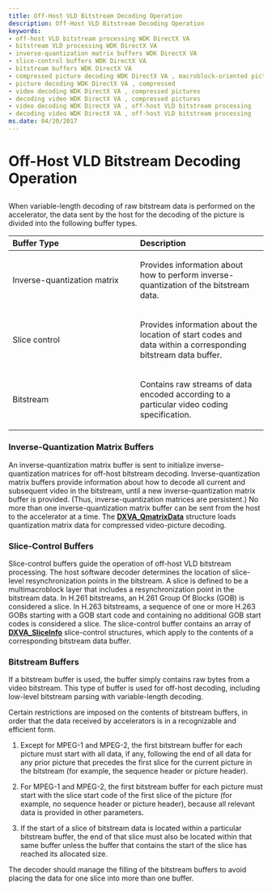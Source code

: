 ```yaml
---
title: Off-Host VLD Bitstream Decoding Operation
description: Off-Host VLD Bitstream Decoding Operation
keywords:
- off-host VLD bitstream processing WDK DirectX VA
- bitstream VLD processing WDK DirectX VA
- inverse-quantization matrix buffers WDK DirectX VA
- slice-control buffers WDK DirectX VA
- bitstream buffers WDK DirectX VA
- compressed picture decoding WDK DirectX VA , macroblock-oriented picture decoding
- picture decoding WDK DirectX VA , compressed
- video decoding WDK DirectX VA , compressed pictures
- decoding video WDK DirectX VA , compressed pictures
- video decoding WDK DirectX VA , off-host VLD bitstream processing
- decoding video WDK DirectX VA , off-host VLD bitstream processing
ms.date: 04/20/2017
---
```


# Off-Host VLD Bitstream Decoding Operation


## <span id="ddk_off_host_vld_bitstream_decoding_operation_gg"></span><span id="DDK_OFF_HOST_VLD_BITSTREAM_DECODING_OPERATION_GG"></span>


When variable-length decoding of raw bitstream data is performed on the accelerator, the data sent by the host for the decoding of the picture is divided into the following buffer types.

<table>
<colgroup>
<col width="50%" />
<col width="50%" />
</colgroup>
<thead>
<tr class="header">
<th align="left">Buffer Type</th>
<th align="left">Description</th>
</tr>
</thead>
<tbody>
<tr class="odd">
<td align="left"><p>Inverse-quantization matrix</p></td>
<td align="left"><p>Provides information about how to perform inverse-quantization of the bitstream data.</p></td>
</tr>
<tr class="even">
<td align="left"><p>Slice control</p></td>
<td align="left"><p>Provides information about the location of start codes and data within a corresponding bitstream data buffer.</p></td>
</tr>
<tr class="odd">
<td align="left"><p>Bitstream</p></td>
<td align="left"><p>Contains raw streams of data encoded according to a particular video coding specification.</p></td>
</tr>
</tbody>
</table>

 

### <span id="Inverse-Quantization_Matrix_Buffers"></span><span id="inverse-quantization_matrix_buffers"></span><span id="INVERSE-QUANTIZATION_MATRIX_BUFFERS"></span>Inverse-Quantization Matrix Buffers

An inverse-quantization matrix buffer is sent to initialize inverse-quantization matrices for off-host bitstream decoding. Inverse-quantization matrix buffers provide information about how to decode all current and subsequent video in the bitstream, until a new inverse-quantization matrix buffer is provided. (Thus, inverse-quantization matrices are persistent.) No more than one inverse-quantization matrix buffer can be sent from the host to the accelerator at a time. The [**DXVA\_QmatrixData**](/windows-hardware/drivers/ddi/dxva/ns-dxva-_dxva_qmatrixdata) structure loads quantization matrix data for compressed video-picture decoding.

### <span id="Slice-Control_Buffers"></span><span id="slice-control_buffers"></span><span id="SLICE-CONTROL_BUFFERS"></span>Slice-Control Buffers

Slice-control buffers guide the operation of off-host VLD bitstream processing. The host software decoder determines the location of slice-level resynchronization points in the bitstream. A slice is defined to be a multimacroblock layer that includes a resynchronization point in the bitstream data. In H.261 bitstreams, an H.261 Group Of Blocks (GOB) is considered a slice. In H.263 bitstreams, a sequence of one or more H.263 GOBs starting with a GOB start code and containing no additional GOB start codes is considered a slice. The slice-control buffer contains an array of [**DXVA\_SliceInfo**](/windows-hardware/drivers/ddi/dxva/ns-dxva-_dxva_sliceinfo) slice-control structures, which apply to the contents of a corresponding bitstream data buffer.

### <span id="Bitstream_Buffers"></span><span id="bitstream_buffers"></span><span id="BITSTREAM_BUFFERS"></span>Bitstream Buffers

If a bitstream buffer is used, the buffer simply contains raw bytes from a video bitstream. This type of buffer is used for off-host decoding, including low-level bitstream parsing with variable-length decoding.

Certain restrictions are imposed on the contents of bitstream buffers, in order that the data received by accelerators is in a recognizable and efficient form.

1.  Except for MPEG-1 and MPEG-2, the first bitstream buffer for each picture must start with all data, if any, following the end of all data for any prior picture that precedes the first slice for the current picture in the bitstream (for example, the sequence header or picture header).

2.  For MPEG-1 and MPEG-2, the first bitstream buffer for each picture must start with the slice start code of the first slice of the picture (for example, no sequence header or picture header), because all relevant data is provided in other parameters.

3.  If the start of a slice of bitstream data is located within a particular bitstream buffer, the end of that slice must also be located within that same buffer unless the buffer that contains the start of the slice has reached its allocated size.

The decoder should manage the filling of the bitstream buffers to avoid placing the data for one slice into more than one buffer.

 

